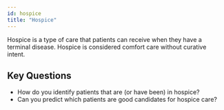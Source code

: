 ```yaml
---
id: hospice
title: "Hospice"
---
```

Hospice is a type of care that patients can receive when they have a terminal disease.  Hospice is considered comfort care without curative intent.

## Key Questions
- How do you identify patients that are (or have been) in hospice?
- Can you predict which patients are good candidates for hospice care?